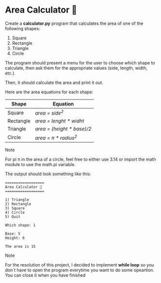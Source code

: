 # Area Calculator 📐
Create a **calculator.py** program that calculates the area of one of the following shapes:

1. Square
2. Rectangle
3. Triangle
4. Circle

The program should present a menu for the user to choose which shape to calculate, then ask them for the appropriate values (side, length, width, etc.).

Then, it should calculate the area and print it out.

Here are the area equations for each shape:

| Shape     | Equation                        |
|-----------|---------------------------------|
| Square    | _area = side<sup>2</sup>_       |
| Rectangle | _area = lenght * widht_         |
| Triangle  | _area = (height * base)/2_      |
| Circle    | _area = π * radius<sup>2</sup>_ |

> [!NOTE]
> For pi π in the area of a circle, feel free to either use 3.14 or import the math module to use the math.pi variable.

The output should look something like this:

```
==================
Area Calculator 📐
==================

1) Triangle
2) Rectangle
3) Square
4) Circle
5) Quit

Which shape: 1

Base: 5
Height: 6

The area is 15
```

> [!NOTE]
> For the resolution of this project, I decided to implement **while loop** so you don´t have to open the program everytime you want to do some opeartion. You can close it when you have finished

